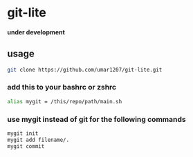 # git-lite 
#### under development

## usage

```sh
git clone https://github.com/umar1207/git-lite.git
```

### add this to your bashrc or zshrc
```sh
alias mygit = /this/repo/path/main.sh
```

### use mygit instead of git for the following commands

```sh
mygit init
mygit add filename/.
mygit commit
```
